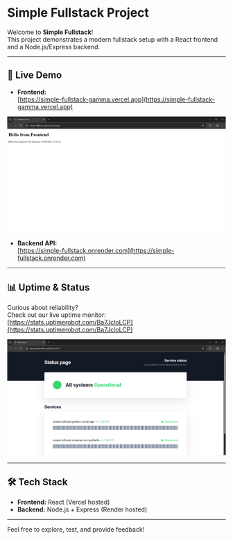 # Simple Fullstack Project

Welcome to **Simple Fullstack**!  
This project demonstrates a modern fullstack setup with a React frontend and a Node.js/Express backend.

---

## 🚀 Live Demo

- **Frontend:**  
  [https://simple-fullstack-gamma.vercel.app](https://simple-fullstack-gamma.vercel.app)

![Frontend Demo](./assets/frontend.png)

- **Backend API:**  
  [https://simple-fullstack.onrender.com](https://simple-fullstack.onrender.com)

---

## 📊 Uptime & Status

Curious about reliability?  
Check out our live uptime monitor:  
[https://stats.uptimerobot.com/Ba7JcloLCP](https://stats.uptimerobot.com/Ba7JcloLCP)

![Uptime Status](./assets/status.png)

---

## 🛠️ Tech Stack

- **Frontend:** React (Vercel hosted)
- **Backend:** Node.js + Express (Render hosted)

---

Feel free to explore, test, and provide feedback!

